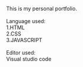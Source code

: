 This is my personal portfolio. <br>
<br>
 Language used:<br>
 1.HTML<br>
 2.CSS<br>
 3.JAVASCRIPT<br>
<br>
Editor used:<br>
Visual studio code
